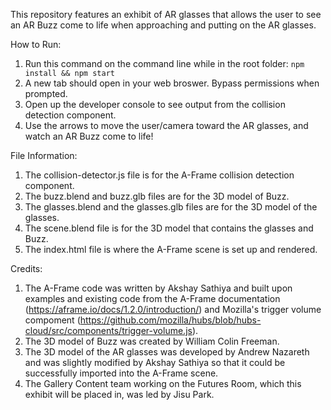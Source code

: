 This repository features an exhibit of AR glasses that allows the user to see an AR Buzz come to life when approaching and putting on the AR glasses. 

How to Run: 
1. Run this command on the command line while in the root folder: `npm install && npm start`
2. A new tab should open in your web broswer. Bypass permissions when prompted. 
3. Open up the developer console to see output from the collision detection component.
4. Use the arrows to move the user/camera toward the AR glasses, and watch an AR Buzz come to life! 

File Information: 
1. The collision-detector.js file is for the A-Frame collision detection component. 
2. The buzz.blend and buzz.glb files are for the 3D model of Buzz. 
3. The glasses.blend and the glasses.glb files are for the 3D model of the glasses. 
4. The scene.blend file is for the 3D model that contains the glasses and Buzz. 
5. The index.html file is where the A-Frame scene is set up and rendered. 

Credits: 
1. The A-Frame code was written by Akshay Sathiya and built upon examples and existing code from the A-Frame documentation (https://aframe.io/docs/1.2.0/introduction/) and Mozilla's trigger volume compoment (https://github.com/mozilla/hubs/blob/hubs-cloud/src/components/trigger-volume.js). 
2. The 3D model of Buzz was created by William Colin Freeman. 
3. The 3D model of the AR glasses was developed by Andrew Nazareth and was slightly modified by Akshay Sathiya so that it could be successfully imported into the A-Frame scene.  
4. The Gallery Content team working on the Futures Room, which this exhibit will be placed in, was led by Jisu Park. 

